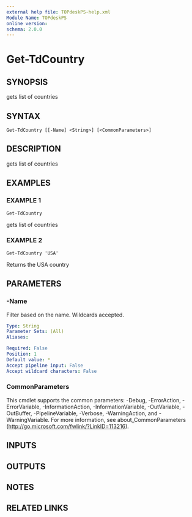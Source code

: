 ```yaml
---
external help file: TOPdeskPS-help.xml
Module Name: TOPdeskPS
online version:
schema: 2.0.0
---
```


# Get-TdCountry

## SYNOPSIS
gets list of countries

## SYNTAX

```
Get-TdCountry [[-Name] <String>] [<CommonParameters>]
```

## DESCRIPTION
gets list of countries

## EXAMPLES

### EXAMPLE 1
```
Get-TdCountry
```

gets list of countries

### EXAMPLE 2
```
Get-TdCountry 'USA'
```

Returns the USA country

## PARAMETERS

### -Name
Filter based on the name.
Wildcards accepted.

```yaml
Type: String
Parameter Sets: (All)
Aliases:

Required: False
Position: 1
Default value: *
Accept pipeline input: False
Accept wildcard characters: False
```

### CommonParameters
This cmdlet supports the common parameters: -Debug, -ErrorAction, -ErrorVariable, -InformationAction, -InformationVariable, -OutVariable, -OutBuffer, -PipelineVariable, -Verbose, -WarningAction, and -WarningVariable.
For more information, see about_CommonParameters (http://go.microsoft.com/fwlink/?LinkID=113216).

## INPUTS

## OUTPUTS

## NOTES

## RELATED LINKS
